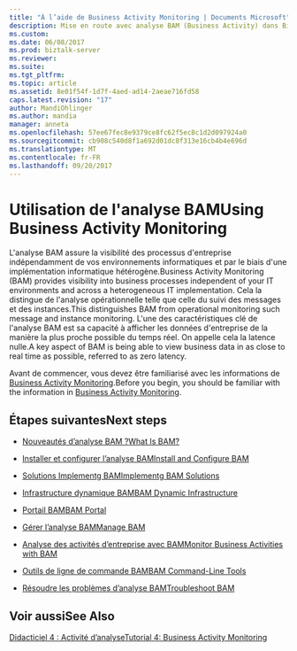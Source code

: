 ```yaml
---
title: "À l’aide de Business Activity Monitoring | Documents Microsoft"
description: Mise en route avec analyse BAM (Business Activity) dans BizTalk Server
ms.custom: 
ms.date: 06/08/2017
ms.prod: biztalk-server
ms.reviewer: 
ms.suite: 
ms.tgt_pltfrm: 
ms.topic: article
ms.assetid: 8e01f54f-1d7f-4aed-ad14-2aeae716fd58
caps.latest.revision: "17"
author: MandiOhlinger
ms.author: mandia
manager: anneta
ms.openlocfilehash: 57ee67fec8e9379ce8fc62f5ec8c1d2d097924a0
ms.sourcegitcommit: cb908c540d8f1a692d01dc8f313e16cb4b4e696d
ms.translationtype: MT
ms.contentlocale: fr-FR
ms.lasthandoff: 09/20/2017
---
```

# <a name="using-business-activity-monitoring"></a><span data-ttu-id="8093b-103">Utilisation de l'analyse BAM</span><span class="sxs-lookup"><span data-stu-id="8093b-103">Using Business Activity Monitoring</span></span>
<span data-ttu-id="8093b-104">L'analyse BAM assure la visibilité des processus d'entreprise indépendamment de vos environnements informatiques et par le biais d'une implémentation informatique hétérogène.</span><span class="sxs-lookup"><span data-stu-id="8093b-104">Business Activity Monitoring (BAM) provides visibility into business processes independent of your IT environments and across a heterogeneous IT implementation.</span></span> <span data-ttu-id="8093b-105">Cela la distingue de l'analyse opérationnelle telle que celle du suivi des messages et des instances.</span><span class="sxs-lookup"><span data-stu-id="8093b-105">This distinguishes BAM from operational monitoring such message and instance monitoring.</span></span> <span data-ttu-id="8093b-106">L'une des caractéristiques clé de l'analyse BAM est sa capacité à afficher les données d'entreprise de la manière la plus proche possible du temps réel. On appelle cela la latence nulle.</span><span class="sxs-lookup"><span data-stu-id="8093b-106">A key aspect of BAM is being able to view business data in as close to real time as possible, referred to as zero latency.</span></span>  
  
 <span data-ttu-id="8093b-107">Avant de commencer, vous devez être familiarisé avec les informations de [Business Activity Monitoring](../core/business-activity-monitoring.md).</span><span class="sxs-lookup"><span data-stu-id="8093b-107">Before you begin, you should be familiar with the information in [Business Activity Monitoring](../core/business-activity-monitoring.md).</span></span>  
  
## <a name="next-steps"></a><span data-ttu-id="8093b-108">Étapes suivantes</span><span class="sxs-lookup"><span data-stu-id="8093b-108">Next steps</span></span>
  
-   [<span data-ttu-id="8093b-109">Nouveautés d’analyse BAM ?</span><span class="sxs-lookup"><span data-stu-id="8093b-109">What Is BAM?</span></span>](../core/what-is-bam.md)  
  
-   [<span data-ttu-id="8093b-110">Installer et configurer l’analyse BAM</span><span class="sxs-lookup"><span data-stu-id="8093b-110">Install and Configure BAM</span></span>](../core/installing-and-configuring-bam.md)  
  
-   [<span data-ttu-id="8093b-111">Solutions Implementg BAM</span><span class="sxs-lookup"><span data-stu-id="8093b-111">Implementg BAM Solutions</span></span>](../core/implementing-bam-solutions.md)  
  
-   [<span data-ttu-id="8093b-112">Infrastructure dynamique BAM</span><span class="sxs-lookup"><span data-stu-id="8093b-112">BAM Dynamic Infrastructure</span></span>](../core/bam-dynamic-infrastructure.md)  
  
-   [<span data-ttu-id="8093b-113">Portail BAM</span><span class="sxs-lookup"><span data-stu-id="8093b-113">BAM Portal</span></span>](../core/bam-portal.md)  
  
-   [<span data-ttu-id="8093b-114">Gérer l’analyse BAM</span><span class="sxs-lookup"><span data-stu-id="8093b-114">Manage BAM</span></span>](../core/managing-bam.md)  
  
-   [<span data-ttu-id="8093b-115">Analyse des activités d’entreprise avec BAM</span><span class="sxs-lookup"><span data-stu-id="8093b-115">Monitor Business Activities with BAM</span></span>](../core/monitoring-business-activities-with-bam.md)  

-   [<span data-ttu-id="8093b-116">Outils de ligne de commande BAM</span><span class="sxs-lookup"><span data-stu-id="8093b-116">BAM Command-Line Tools</span></span>](bam-command-line-tools.md)
  
-   [<span data-ttu-id="8093b-117">Résoudre les problèmes d’analyse BAM</span><span class="sxs-lookup"><span data-stu-id="8093b-117">Troubleshoot BAM</span></span>](../core/troubleshooting-bam.md)  
  
## <a name="see-also"></a><span data-ttu-id="8093b-118">Voir aussi</span><span class="sxs-lookup"><span data-stu-id="8093b-118">See Also</span></span>  
 [<span data-ttu-id="8093b-119">Didacticiel 4 : Activité d’analyse</span><span class="sxs-lookup"><span data-stu-id="8093b-119">Tutorial 4: Business Activity Monitoring</span></span>](http://msdn.microsoft.com/library/81d5e768-f8a6-4eb0-8e6c-64db47455476)